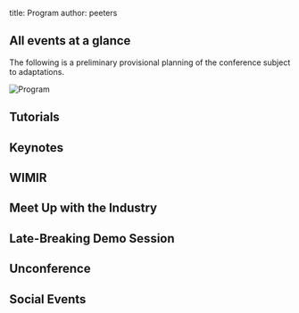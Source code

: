 title: Program
author: peeters

## All events at a glance

The following is a preliminary provisional planning of the conference subject to adaptations.

![Program]({filename}/images/program.png)

## Tutorials

## Keynotes

## WIMIR

## Meet Up with the Industry

## Late-Breaking Demo Session

## Unconference

## Social Events
